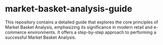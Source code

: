 # market-basket-analysis-guide
This repository contains a detailed guide that explores the core principles of Market Basket Analysis, emphasizing its significance in modern retail and e-commerce environments. It offers a step-by-step approach to performing a successful Market Basket Analysis.
